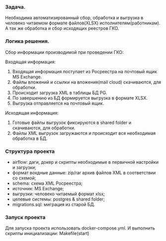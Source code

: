 ### Задача.
Необходима автоматизированный сбор, обработка и выгрузка в человеко читаемом формате файлов(XLSX) исполнителям(работникам).
А так же обработка и сбор исходящих реестров ГКО.

### Логика решения.
Сбор информации производимой при проведении ГКО:

Входящая информация:
1. Входящая информация поступает из Росреестра на почтовый ящик MS Exchange.
2. Файлы вложений и ссылки на вложения(mail cloud) скачиваются, для обработки.
3. Происходит загрузка XML в таблицы БД PG.
4. По завершению из БД формируется выгрузка в формате XLSX.
5. Выгрузка отправляется на почтовый ящик.

Исходящая информация:
1. Готовые файлы выгрузок фиксируются в shared folder и скачиваются, для обработки.
2. Файлы XML выгрузок загружаются и происходит вся необходимая обработка в БД.


### Структура проекта
- airflow: даги, докер и скрипты необходимые в первичной настройки и загрузки;
- формат вохдные данные: zip/rar архив файлов XML в соответствии со схемой;
- schema: схема XML Росреестра;
- источник: MS Exchange;
- выгрузки: человеко читаемый формат xlsx;
- целевые системы: postgres & shared folder;
- migrations.sql: миграция из старой БД.

### Запуск проекта

Для запуска проекта использовать docker-compose.yml. И выполнить скрипты инициализации: Makefile(start)